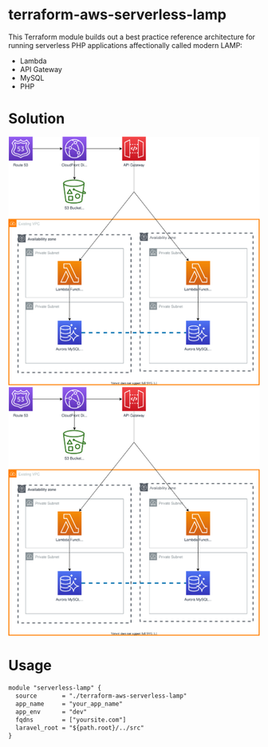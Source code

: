 # terraform-aws-serverless-lamp

This Terraform module builds out a best practice reference architecture for running serverless PHP applications affectionally called modern LAMP:

- Lambda
- API Gateway
- MySQL
- PHP

# Solution

![Alt text](./diagram/diagram.drawio.svg)
<img src="./diagram/diagram.drawio.svg">

# Usage 

```hcl
module "serverless-lamp" {
  source       = "./terraform-aws-serverless-lamp"
  app_name     = "your_app_name"
  app_env      = "dev"
  fqdns        = ["yoursite.com"]
  laravel_root = "${path.root}/../src"
}
```
